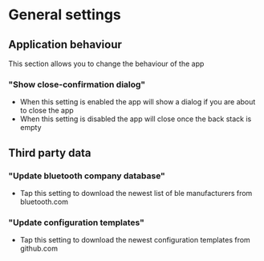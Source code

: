 # General settings

## Application behaviour
This section allows you to change the behaviour of the app

### "Show close-confirmation dialog"
- When this setting is enabled the app will show a dialog if you are about to close the app
- When this setting is disabled the app will close once the back stack is empty

## Third party data

### "Update bluetooth company database"
- Tap this setting to download the newest list of ble manufacturers from bluetooth.com

### "Update configuration templates"
- Tap this setting to download the newest configuration templates from github.com
